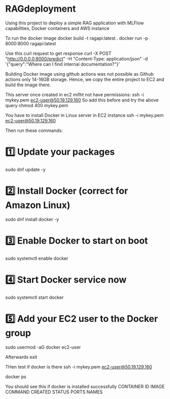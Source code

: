 # RAGdeployment
Using this project to deploy a simple RAG application with MLFlow capabilities, Docker containers and AWS instance

To run the docker image
docker build -t ragapi:latest .
docker run -p 8000:8000 ragapi:latest

Use this curl request to get response
curl -X POST "http://0.0.0.0:8000/predict"      -H "Content-Type: application/json"      -d '{"query":"Where can I find internal documentation?"}'

Building Docker image using github actions was not possible as Github actions only 14-16GB storage. Hence, 
we copy the entire project to EC2 and build the image there. 

This server once created in ec2 mifht not have permissions:
ssh -i mykey.pem ec2-user@50.19.129.160
So add this before and try the above query
chmod 400 mykey.pem


You have to install Docker in Linux server in EC2 instance
ssh -i mykey.pem ec2-user@50.19.129.160

Then run these commands:
# 1️⃣ Update your packages
sudo dnf update -y

# 2️⃣ Install Docker (correct for Amazon Linux)
sudo dnf install docker -y

# 3️⃣ Enable Docker to start on boot
sudo systemctl enable docker

# 4️⃣ Start Docker service now
sudo systemctl start docker

# 5️⃣ Add your EC2 user to the Docker group
sudo usermod -aG docker ec2-user

Afterwards 
exit

THen test if docker is there
ssh -i mykey.pem ec2-user@50.19.129.160

docker ps

You should see this if docker is installed successfully
CONTAINER ID   IMAGE     COMMAND   CREATED   STATUS   PORTS   NAMES
